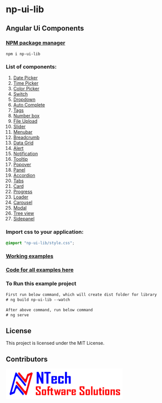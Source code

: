 # np-ui-lib  
## Angular Ui Components  
### [NPM package manager](https://www.npmjs.com/package/np-ui-lib)
````
npm i np-ui-lib
````
### List of components:
1. [Date Picker](https://github.com/NilavPatel/np-ui-package/wiki/Date-Picker)
1. [Time Picker](https://github.com/NilavPatel/np-ui-package/wiki/Time-Picker)
1. [Color Picker](https://github.com/NilavPatel/np-ui-package/wiki/Color-Picker)
1. [Switch](https://github.com/NilavPatel/np-ui-package/wiki/Switch)
1. [Dropdown](https://github.com/NilavPatel/np-ui-package/wiki/Dropdown)
1. [Auto Complete](https://github.com/NilavPatel/np-ui-package/wiki/Auto-Complete)
1. [Tags](https://github.com/NilavPatel/np-ui-package/wiki/Tags)
1. [Number box](https://github.com/NilavPatel/np-ui-package/wiki/Number-Box)
1. [File Upload](https://github.com/NilavPatel/np-ui-package/wiki/File-Upload)
1. [Slider](https://github.com/NilavPatel/np-ui-package/wiki/Slider)
1. [Menubar](https://github.com/NilavPatel/np-ui-package/wiki/Menubar)
1. [Breadcrumb](https://github.com/NilavPatel/np-ui-package/wiki/Breadcrumb)
1. [Data Grid](https://github.com/NilavPatel/np-ui-package/wiki/Data-Grid)
1. [Alert](https://github.com/NilavPatel/np-ui-package/wiki/Alert)
1. [Notification](https://github.com/NilavPatel/np-ui-package/wiki/Notification)
1. [Tooltip](https://github.com/NilavPatel/np-ui-package/wiki/Tooltip)
1. [Popover](https://github.com/NilavPatel/np-ui-package/wiki/Popover)
1. [Panel](https://github.com/NilavPatel/np-ui-package/wiki/Panel)
1. [Accordion](https://github.com/NilavPatel/np-ui-package/wiki/Accordion)
1. [Tabs](https://github.com/NilavPatel/np-ui-package/wiki/Tabs)
1. [Card](https://github.com/NilavPatel/np-ui-package/wiki/Card)
1. [Progress](https://github.com/NilavPatel/np-ui-package/wiki/Progress)
1. [Loader](https://github.com/NilavPatel/np-ui-package/wiki/Loader)
1. [Carousel](https://github.com/NilavPatel/np-ui-package/wiki/Carousel)
1. [Modal](https://github.com/NilavPatel/np-ui-package/wiki/Modal)
1. [Tree view](https://github.com/NilavPatel/np-ui-package/wiki/Tree-view)
1. [Sidepanel](https://github.com/NilavPatel/np-ui-package/wiki/Sidepanel)

### Import css to your application:
````css
@import "np-ui-lib/style.css";
````

### [Working examples](https://np-ui-lib.stackblitz.io)
### [Code for all examples here](https://github.com/NilavPatel/np-ui-package/tree/master/src/app)

### To Run this example project
````
First run below command, which will create dist folder for library
# ng build np-ui-lib --watch

After above command, run below command
# ng serve
````

## License
This project is licensed under the MIT License.
## Contributors
![](https://raw.githubusercontent.com/NilavPatel/nilavpatel.github.io/master/images/logo-large.png)